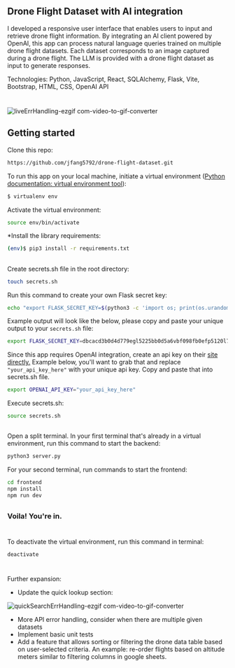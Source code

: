 ## Drone Flight Dataset with AI integration

I developed a responsive user interface that enables users to input and retrieve drone flight information. By integrating an AI client powered by OpenAI, this app can process natural language queries trained on multiple drone flight datasets. Each dataset corresponds to an image captured during a drone flight. The LLM is provided with a drone flight dataset as input to generate responses.

Technologies: Python, JavaScript, React, SQLAlchemy, Flask, Vite, Bootstrap, HTML, CSS, OpenAI API

#
![liveErrHandling-ezgif com-video-to-gif-converter](https://github.com/user-attachments/assets/f3a26a1c-d5d2-482a-b156-2ba945edda91)

## Getting started

Clone this repo:

```sh
https://github.com/jfang5792/drone-flight-dataset.git
```

To run this app on your local machine, initiate a virtual environment (<a href="https://virtualenv.pypa.io/en/stable/" rel="">Python documentation: virtual environment tool</a>):

```sh
$ virtualenv env
```

Activate the virtual environment:

```sh
source env/bin/activate
```

*Install the library requirements:

```sh
(env)$ pip3 install -r requirements.txt
```
##
Create secrets.sh file in the root directory:

```sh
touch secrets.sh
```

Run this command to create your own Flask secret key:

```sh
echo "export FLASK_SECRET_KEY=$(python3 -c 'import os; print(os.urandom(24).hex())')"
```

Example output will look like the below, please copy and paste your unique output to your `secrets.sh` file:

```sh
export FLASK_SECRET_KEY=dbcacd3b0d4d779egl5225bb0d5a6vbf098fb0efp5120l77
```

Since this app requires OpenAI integration, create an api key on their
<a href=https://platform.openai.com/docs/quickstart >site directly.</a>
Example below, you'll want to grab that and replace `"your_api_key_here"` with your unique api key. Copy and paste that into secrets.sh file.

```sh
export OPENAI_API_KEY="your_api_key_here"
```

Execute secrets.sh:

```sh
source secrets.sh
```
##
Open a split terminal. In your first terminal that's already in a virtual environment, run this command to start the backend:

```sh
python3 server.py
```

For your second terminal, run commands to start the frontend:

```sh
cd frontend
npm install
npm run dev
```
##
### Voila! You're in.
#

To deactivate the virtual environment, run this command in terminal:

```sh
deactivate
```

#
Further expansion:
- Update the quick lookup section:
  
![quickSearchErrHandling-ezgif com-video-to-gif-converter](https://github.com/user-attachments/assets/69a13018-5d8a-408e-95d3-6c918dda8517)

- More API error handling, consider when there are multiple given datasets
- Implement basic unit tests
- Add a feature that allows sorting or filtering the drone data table based on
user-selected criteria. An example: re-order flights based on altitude meters similar to filtering columns in google sheets.
